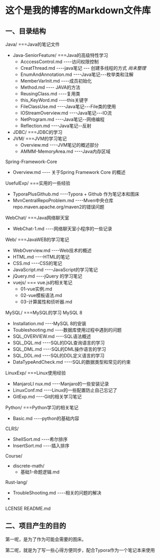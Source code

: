 # 这个是我的博客的Markdown文件库
 ## 一、目录结构

Java/                               	    ===Java的笔记文件

+ Java-SeniorFeature/      ===Java的高级特性学习
  + AcccessControl.md             ----访问权限控制
  + CreatThread.md                  ----java笔记 --- 创建多线程的方式      *尚未整理*
  + EnumAndAnnotation.md   ----Java笔记---枚举类和注解
  + MemberVarInit.md              ----成员初始化
  + Method.md                           ---- JAVA的方法
  + ReusingClass.md                  ----复用类
  + this_KeyWord.md                 ----this关键字
  + FileClassUse.md                   ----Java笔记---File类的使用
  + IOStreamOverview.md        ----Java笔记---IO流
  + NetProgram.md                    ----Java笔记--网络编程
  + Reflection.md                        ----Java笔记--反射
+ JDBC/                               ===JDBC的学习
+ JVM/                                 ===JVM的学习笔记
  + Overview.md                         ----JVM笔记的概述部分
  + AMMM-MemoryArea.md    ----Java内存区域

Spring-Framework-Core

+ Overview.md                         ---- 关于Spring Framework Core 的概述

UsefulExp/                ===实用的一些经验

+ TyporaPlusGithub.md          ----Typora + Github 作为笔记本和图床
+ MvnCentralRepoProblem.md   ----Mven中央仓库repo.maven.apache.org/maven2的错误问题

WebChat/               ===Java网络聊天室

+ WebChat-1.md                       ----网络聊天室小程序的一些记录

Web/	                   ===JavaWEB的学习笔记 

+ WebOverview.md                  ----Web技术的概述
+ HTML.md                                ----HTML的笔记
+ CSS.md                                    ----CSS的笔记
+ JavaScript.md                         ----JavaScript的学习笔记
+ jQuery.md                               ----jQuery 的学习笔记
+ vuejs/              === vue.js的相关笔记
  + 01-vue实例.md
  + 02-vue模板语法.md
  + 03-计算属性和侦听器.md

MySQL/                  ===MySQL的学习  MySQL 8

+ Installation.md                       ----MySQL 8的安装
+ Toubleshooting.md               ----数据库使用过程中遇到的问题
+ SQL_OVERVIEW.md               ----SQL语法概述
+ SQL_DQL.md                          ----SQL的DQL查询语言的学习
+ SQL_DML.md                          ----SQL的DML操作语言的学习
+ SQL_DDL.md                           ----SQL的DDL定义语言的学习
+ DataTypeAndCheck.md        ----SQL的数据类型和常见的约束

LinuxExp/              ===Linux使用经验

+ ManjaroLI nux.md                  ----Manjaro的一些安装记录
+ LinuxConf.md                         ----Linux的一些配置防止自己忘记了
+ GitExp.md                                ----Git的相关学习笔记

Python/                 ===Python学习的相关笔记

+ Basic.md                 ----python的基础内容

CLRS/

+ ShellSort.md                           ----希尔排序
+ InsertSort.md                         ----插入排序

Course/

+ discrete-math/
  + 基础1-命题逻辑.md

Rust-lang/

+ TroubleShooting.md             ----相关的问题的解决
+ 

LCENSE
README.md

## 二、项目产生的目的

第一呢，是为了作为可能会需要的图床。

第二呢，就是为了写一些心得方便同步，配合Typora作为一个笔记本来使用

  